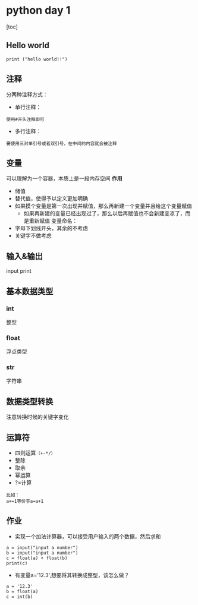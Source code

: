 # python day 1
[toc]
## Hello world
```
print ("hello world!!")
```
## 注释
分两种注释方式：
- 单行注释：
```
使用#开头注释即可
```
- 多行注释：
```
要使用三对单引号或者双引号，在中间的内容就会被注释
```
## 变量
可以理解为一个容器，本质上是一段内存空间
**作用**
- 储值
- 替代值，使得予以定义更加明确
- 如果摸个变量是第一次出现并赋值，那么再新建一个变量并且给这个变量赋值
	- 如果再新建的变量已经出现过了，那么以后再赋值也不会新建变凉了，而是重新赋值
变量命名：
- 字母下划线开头，其余的不考虑
- 关键字不做考虑
## 输入&输出
input
print
## 基本数据类型
### int
整型
### float
浮点类型
### str
字符串
## 数据类型转换
注意转换时候的关键字变化
## 运算符
- 四则运算`（+-*/）`
- 整除
- 取余
- 幂运算
- ?=计算
```
比如： 
a+=1等价于a=a+1   
```

## 作业
- 实现一个加法计算器，可以接受用户输入的两个数据，然后求和
```
a = input("input a number")
b = input("input a number")
c = float(a) + float(b)
print(c)
```
- 有变量a='12.3',想要将其转换成整型，该怎么做？
```
a = '12.3'
b = float(a)
c = int(b)
```